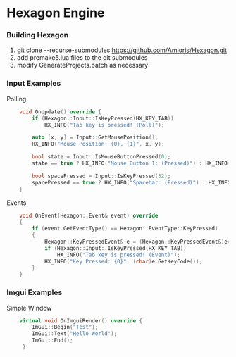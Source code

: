 Hexagon Engine
====
### Building Hexagon
1. git clone --recurse-submodules https://github.com/Amloris/Hexagon.git
2. add premake5.lua files to the git submodules
3. modify GenerateProjects.batch as necessary

### Input Examples
Polling
```cpp
	void OnUpdate() override {
		if (Hexagon::Input::IsKeyPressed(HX_KEY_TAB))
			HX_INFO("Tab key is pressed! (Poll)"); 

        auto [x, y] = Input::GetMousePosition();
        HX_INFO("Mouse Position: {0}, {1}", x, y);

        bool state = Input::IsMouseButtonPressed(0);
        state == true ? HX_INFO("Mouse Button 1: (Pressed)") : HX_INFO("Mouse Button 1: (Not Pressed)");

        bool spacePressed = Input::IsKeyPressed(32);
        spacePressed == true ? HX_INFO("Spacebar: (Pressed)") : HX_INFO("Spacebar: (Not Pressed)");
    }
```

Events
```cpp
	void OnEvent(Hexagon::Event& event) override
	{
		if (event.GetEventType() == Hexagon::EventType::KeyPressed)
		{
			Hexagon::KeyPressedEvent& e = (Hexagon::KeyPressedEvent&)event;
			if (Hexagon::Input::IsKeyPressed(HX_KEY_TAB))
				HX_INFO("Tab key is pressed! (Event)");
			HX_INFO("Key Pressed: {0}", (char)e.GetKeyCode());
		}
	}
```

### Imgui Examples
Simple Window
```cpp
	virtual void OnImguiRender() override {
		ImGui::Begin("Test");
		ImGui::Text("Hello World");
		ImGui::End();
	 }
```
